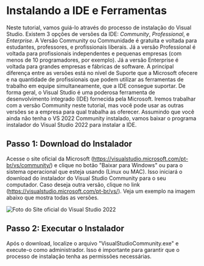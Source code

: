 
# Instalando a IDE e Ferramentas

Neste tutorial, vamos guiá-lo através do processo de instalação do Visual Studio. Existem 3 opções de versões da IDE: *Community*, *Professional*, e *Enterprise*. A Versão Community ou Communidade é gratuita e voltada para estudantes, professores, e profissionais liberais. Já a versão Professional é voltada para profissionais independentes e pequenas empresas (com menos de 10 programadores, por exemplo). Já a versão Enterprise é voltada para grandes empresas e fábricas de software. A principal diferença entre as versões está no nível de Suporte que a Microsoft ofecere e na quantidade de profissionais que podem utilizar as ferramentas de trabalho em equipe simultaneamente, que a IDE consegue suportar. De forma geral, o Visual Studio é uma poderosa ferramenta de desenvolvimento integrado (IDE) fornecida pela Microsoft. Iremos trabalhar com a versão Community neste tutorial, mas você pode usar as outras versões se a empresa para qual trabalha as oferecer. Assumindo que você ainda não tenha o VS 2022 Community instalado, vamos baixar o programa instalador do Visual Studio 2022 para instalar a IDE.

## Passo 1: Download do Instalador

Acesse o site oficial da Microsoft (https://visualstudio.microsoft.com/pt-br/vs/community/) e clique no botão "Baixar para Windows" ou para o sistema operacional que esteja usando (Linux ou MAC). Isso iniciará o download do instalador do Visual Studio Community para o seu computador. Caso deseja outra versão, clique no link (https://visualstudio.microsoft.com/pt-br/vs/). Veja um exemplo na imagem abaixo que mostra todas as versões.

![Foto do Site oficial do Visual Studio 2022](https://github.com/felipebastosweb/CondominioApp/blob/master/DevCourse/uploads/images/visual-studio-site-1.png "Escolha uma versão da IDE Visual Studio para baixar (Community, Professional, ou Enterprise)")

## Passo 2: Executar o Instalador

Após o download, localize o arquivo "VisualStudioCommunity.exe" e execute-o como administrador. Isso é importante para garantir que o processo de instalação tenha as permissões necessárias.


